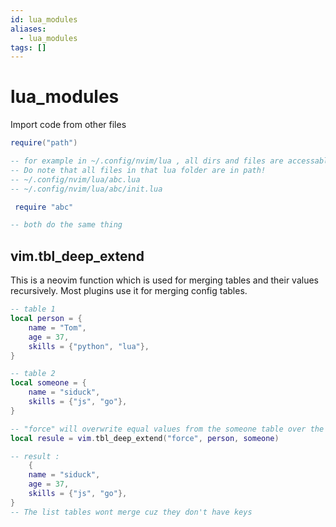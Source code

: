 ```yaml
---
id: lua_modules
aliases:
  - lua_modules
tags: []
---
```


# lua_modules

Import code from other files

```lua
require("path")

-- for example in ~/.config/nvim/lua , all dirs and files are accessable via require
-- Do note that all files in that lua folder are in path!
-- ~/.config/nvim/lua/abc.lua 
-- ~/.config/nvim/lua/abc/init.lua

 require "abc"

-- both do the same thing

```
## vim.tbl_deep_extend

This is a neovim function which is used for merging tables and their values 
recursively. Most plugins use it for merging config tables.

```lua
-- table 1
local person = {
    name = "Tom",
    age = 37,
    skills = {"python", "lua"},
}

-- table 2
local someone = {
    name = "siduck",
    skills = {"js", "go"},
}

-- "force" will overwrite equal values from the someone table over the peson tbl
local resule = vim.tbl_deep_extend("force", person, someone)

-- result :
    {
    name = "siduck",
    age = 37,
    skills = {"js", "go"},
}
-- The list tables wont merge cuz they don't have keys
```
